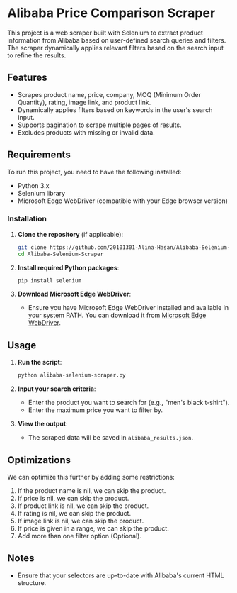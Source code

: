 # Alibaba Price Comparison Scraper

This project is a web scraper built with Selenium to extract product information from Alibaba based on user-defined search queries and filters. The scraper dynamically applies relevant filters based on the search input to refine the results.

## Features

- Scrapes product name, price, company, MOQ (Minimum Order Quantity), rating, image link, and product link.
- Dynamically applies filters based on keywords in the user's search input.
- Supports pagination to scrape multiple pages of results.
- Excludes products with missing or invalid data.

## Requirements

To run this project, you need to have the following installed:

- Python 3.x
- Selenium library
- Microsoft Edge WebDriver (compatible with your Edge browser version)

### Installation

1. **Clone the repository** (if applicable):

   ```bash
   git clone https://github.com/20101301-Alina-Hasan/Alibaba-Selenium-Scraper.git
   cd Alibaba-Selenium-Scraper
   ```

2. **Install required Python packages**:

   ```bash
   pip install selenium
   ```

3. **Download Microsoft Edge WebDriver**:
   - Ensure you have Microsoft Edge WebDriver installed and available in your system PATH. You can download it from [Microsoft Edge WebDriver](https://developer.microsoft.com/en-us/microsoft-edge/tools/webdriver/).

## Usage

1. **Run the script**:

   ```bash
   python alibaba-selenium-scraper.py
   ```

2. **Input your search criteria**:

   - Enter the product you want to search for (e.g., "men's black t-shirt").
   - Enter the maximum price you want to filter by.

3. **View the output**:
   - The scraped data will be saved in `alibaba_results.json`.

## Optimizations

We can optimize this further by adding some restrictions:

1. If the product name is nil, we can skip the product.
2. If price is nil, we can skip the product.
3. If product link is nil, we can skip the product.
4. If rating is nil, we can skip the product.
5. If image link is nil, we can skip the product.
6. If price is given in a range, we can skip the product.
7. Add more than one filter option (Optional).

## Notes

- Ensure that your selectors are up-to-date with Alibaba's current HTML structure.
